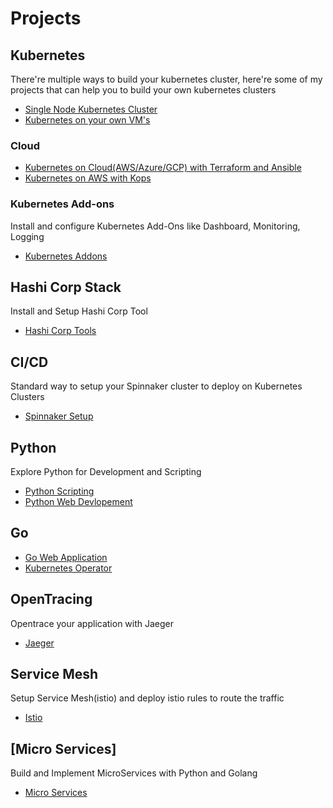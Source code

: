 # Projects

## Kubernetes
There're multiple ways to build your kubernetes cluster, here're some of my projects that can help you to build your own kubernetes clusters

- [Single Node Kubernetes Cluster](https://github.com/angudadevops/singlenode_kubernetes)
- [Kubernetes on your own VM's](https://github.com/angudadevops/kubernetes_baremetal)
### Cloud
- [Kubernetes on Cloud(AWS/Azure/GCP) with Terraform and Ansible](https://github.com/angudadevops/k8s-on-cloud)
- [Kubernetes on AWS with Kops](https://github.com/angudadevops/k8kops_aws)

### Kubernetes Add-ons
Install and configure Kubernetes Add-Ons like Dashboard, Monitoring, Logging
- [Kubernetes Addons](https://github.com/angudadevops/k8s_addons)

## Hashi Corp Stack
Install and Setup Hashi Corp Tool
- [Hashi Corp Tools](https://github.com/angudadevops/hashi-stack)

## CI/CD
Standard way to setup your Spinnaker cluster to deploy on Kubernetes Clusters
- [Spinnaker Setup](https://github.com/angudadevops/spinnaker)

## Python
Explore Python for Development and Scripting
- [Python Scripting](https://github.com/angudadevops/Python-Scripting)
- [Python Web Devlopement](https://github.com/angudadevops/Python-Developement)

## Go
- [Go Web Application](https://github.com/angudadevops/golang_webapp)
- [Kubernetes Operator](https://github.com/angudadevops/service-deployment-operator)

## OpenTracing
Opentrace your application with Jaeger
- [Jaeger](https://github.com/angudadevops/jaeger-k8s)

## Service Mesh 
Setup Service Mesh(istio) and deploy istio rules to route the traffic
- [Istio](https://github.com/angudadevops/istio-k8s)

## [Micro Services]
Build and Implement MicroServices with Python and Golang
- [Micro Services](https://github.com/angudadevops/micro-services)

